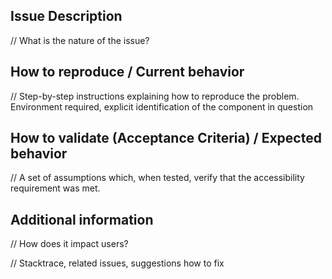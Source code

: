 ## Issue Description
// What is the nature of the issue?

## How to reproduce / Current behavior
// Step-by-step instructions explaining how to reproduce the problem. Environment required, explicit identification of the component in question

## How to validate (Acceptance Criteria) / Expected behavior
// A set of assumptions which, when tested, verify that the accessibility requirement was met.

## Additional information
// How does it impact users?

// Stacktrace, related issues, suggestions how to fix
